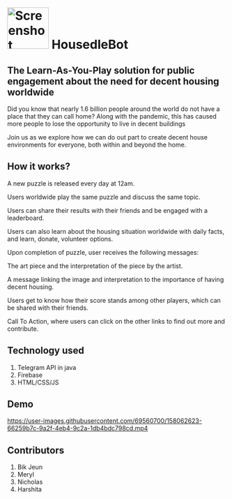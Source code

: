 # <img width="95" alt="Screenshot 2022-03-13 214002" src="https://user-images.githubusercontent.com/69560700/158062222-20cce673-207a-4a11-908b-88a5e5899b68.png"> HousedleBot
## The Learn-As-You-Play solution for public engagement about the need for decent housing worldwide

Did you know that nearly 1.6 billion people around the world do not have a place that they can call home? Along with the pandemic, this has caused more people to lose the opportunity
to live in decent buildings

Join us as we explore how we can do out part to create decent house environments for everyone, both within and beyond the home.

## How it works?
A new puzzle is released every day at 12am.

Users worldwide play the same puzzle and discuss the same topic.

Users can share their results with their friends and be engaged with a leaderboard.

Users can also learn about the housing situation worldwide with daily facts, and learn, donate, volunteer options.

Upon completion of puzzle, user receives the following messages: 

The art piece and the interpretation of the piece by the artist.

A message linking the image and interpretation to the importance of having decent housing.

Users get to know how their score stands among other players, which can be shared with their friends.

Call To Action, where users can click on the other links to find out more and contribute.

## Technology used
1. Telegram API in java
2. Firebase
3. HTML/CSS/JS

## Demo
https://user-images.githubusercontent.com/69560700/158062623-66259b7c-9a2f-4eb4-9c2a-1db4bdc798cd.mp4

## Contributors
1. Bik Jeun
2. Meryl
3. Nicholas
4. Harshita




